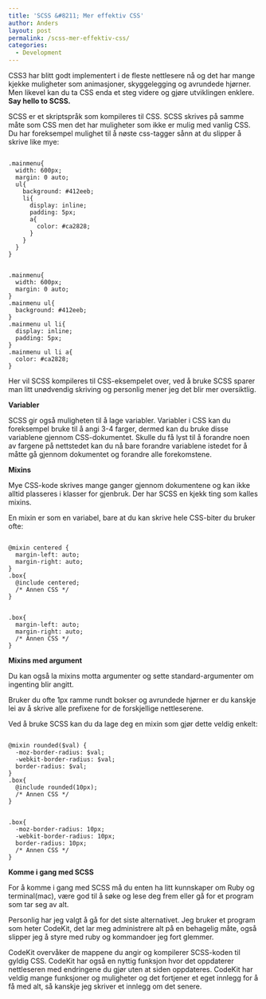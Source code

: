 ```yaml
---
title: 'SCSS &#8211; Mer effektiv CSS'
author: Anders
layout: post
permalink: /scss-mer-effektiv-css/
categories:
  - Development
---
```

CSS3 har blitt godt implementert i de fleste nettlesere nå og det har mange kjekke muligheter som animasjoner, skyggelegging og avrundede hjørner. Men likevel kan du ta CSS enda et steg videre og gjøre utviklingen enklere. **Say hello to SCSS.**

SCSS er et skriptspråk som kompileres til CSS. SCSS skrives på samme måte som CSS men det har muligheter som ikke er mulig med vanlig CSS. Du har foreksempel mulighet til å nøste css-tagger sånn at du slipper å skrive like mye:

<pre rel='scss'><code>
.mainmenu{
  width: 600px;
  margin: 0 auto;
  ul{
    background: #412eeb;
    li{
      display: inline;
      padding: 5px;
      a{
        color: #ca2828;
      }
    }
  }
}
</code></pre>

<pre rel='css'><code>
.mainmenu{
  width: 600px;
  margin: 0 auto;
}
.mainmenu ul{
  background: #412eeb;
}
.mainmenu ul li{
  display: inline;
  padding: 5px;
}
.mainmenu ul li a{
  color: #ca2828;
}
</code></pre>

Her vil SCSS kompileres til CSS-eksempelet over, ved å bruke SCSS sparer man litt unødvendig skriving og personlig mener jeg det blir mer oversiktlig.<!--more-->

**Variabler**

SCSS gir også muligheten til å lage variabler. Variabler i CSS kan du foreksempel bruke til å angi 3-4 farger, dermed kan du bruke disse variablene gjennom CSS-dokumentet. Skulle du få lyst til å forandre noen av fargene på nettstedet kan du nå bare forandre variablene istedet for å måtte gå gjennom dokumentet og forandre alle forekomstene.

**Mixins**

Mye CSS-kode skrives mange ganger gjennom dokumentene og kan ikke alltid plasseres i klasser for gjenbruk. Der har SCSS en kjekk ting som kalles mixins.

En mixin er som en variabel, bare at du kan skrive hele CSS-biter du bruker ofte:

<pre rel='scss'><code>
@mixin centered {
  margin-left: auto;
  margin-right: auto;
}
.box{
  @include centered;
  /* Annen CSS */
}
</code></pre>

<pre rel='css'><code>
.box{
  margin-left: auto;
  margin-right: auto;
  /* Annen CSS */
}
</code></pre>

**Mixins med argument**

Du kan også la mixins motta argumenter og sette standard-argumenter om ingenting blir angitt.

Bruker du ofte 1px ramme rundt bokser og avrundede hjørner er du kanskje lei av å skrive alle prefixene for de forskjellige nettleserene.

Ved å bruke SCSS kan du da lage deg en mixin som gjør dette veldig enkelt:

<pre rel='scss'><code>
@mixin rounded($val) {
  -moz-border-radius: $val;
  -webkit-border-radius: $val;
  border-radius: $val;
}
.box{
  @include rounded(10px);
  /* Annen CSS */
}
</code></pre>

<pre rel='css'><code>
.box{
  -moz-border-radius: 10px;
  -webkit-border-radius: 10px;
  border-radius: 10px;
  /* Annen CSS */
}
</code></pre>

**Komme i gang med SCSS**

For å komme i gang med SCSS må du enten ha litt kunnskaper om Ruby og terminal(mac), være god til å søke og lese deg frem eller gå for et program som tar seg av alt.

Personlig har jeg valgt å gå for det siste alternativet. Jeg bruker et program som heter CodeKit, det lar meg administrere alt på en behagelig måte, også slipper jeg å styre med ruby og kommandoer jeg fort glemmer.

CodeKit overvåker de mappene du angir og kompilerer SCSS-koden til gyldig CSS. CodeKit har også en nyttig funksjon hvor det oppdaterer nettleseren med endringene du gjør uten at siden oppdateres. CodeKit har veldig mange funksjoner og muligheter og det fortjener et eget innlegg for å få med alt, så kanskje jeg skriver et innlegg om det senere.